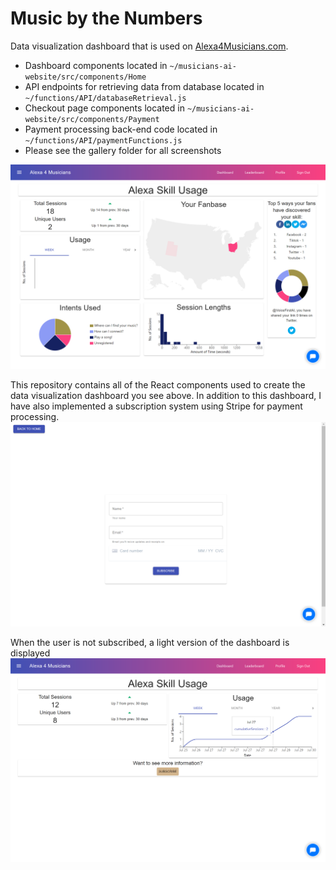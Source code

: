 # Music by the Numbers
Data visualization dashboard that is used on [Alexa4Musicians.com](www.Alexa4Musicians.com).

* Dashboard components located in `~/musicians-ai-website/src/components/Home`
* API endpoints for retrieving data from database located in `~/functions/API/databaseRetrieval.js`
* Checkout page components located in `~/musicians-ai-website/src/components/Payment`
* Payment processing back-end code located in `~/functions/API/paymentFunctions.js`
* Please see the gallery folder for all screenshots

![dashboard](gallery/dashboard.png)

This repository contains all of the React components used to create the data visualization dashboard you see above. In addition to this dashboard, I have also implemented a subscription system using Stripe for payment processing.
![checkout-page](gallery/checkout.png)

When the user is not subscribed, a light version of the dashboard is displayed
![dashboard-lite](gallery/dashboardLite.png)

